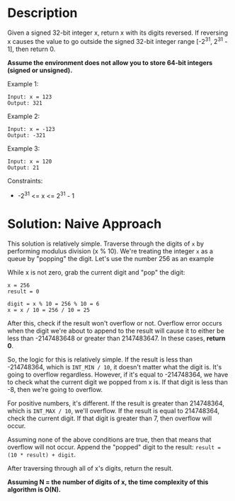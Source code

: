 # Description

Given a signed 32-bit integer x, return x with its digits reversed. If reversing x causes the value to go outside the signed 32-bit integer range [-2<sup>31</sup>, 2<sup>31</sup> - 1], then return 0.

**Assume the environment does not allow you to store 64-bit integers (signed or unsigned).**

 

Example 1:
```
Input: x = 123
Output: 321
```

Example 2:
```
Input: x = -123
Output: -321
```

Example 3:
```
Input: x = 120
Output: 21
```

Constraints:
- -2<sup>31</sup> <= x <= 2<sup>31</sup> - 1

# Solution: Naive Approach

This solution is relatively simple. Traverse through the digits of `x` by performing modulus division (x % 10). We're treating the integer `x` as a queue by "popping" the digit. Let's use the number 256 as an example

While x is not zero, grab the current digit and "pop" the digit:
```
x = 256
result = 0

digit = x % 10 = 256 % 10 = 6
x = x / 10 = 256 / 10 = 25
```

After this, check if the result won't overflow or not. Overflow error occurs when the digit we're about to append to the result will cause it to either be less than -2147483648 or greater than 2147483647. In these cases, **return 0**.

So, the logic for this is relatively simple. If the result is less than -214748364, which is `INT_MIN / 10`, it doesn't matter what the digit is. It's going to overflow regardless. However, if it's equal to -214748364, we have to check what the current digit we popped from x is. If that digit is less than -8, then we're going to overflow.

For positive numbers, it's different. If the result is greater than 214748364, which is `INT_MAX / 10`, we'll overflow. If the result is equal to 214748364, check the current digit. If that digit is greater than 7, then overflow will occur.

Assuming none of the above conditions are true, then that means that overflow will not occur. Append the "popped" digit to the result: `result = (10 * result) + digit`.

After traversing through all of x's digits, return the result.

**Assuming N = the number of digits of x, the time complexity of this algorithm is O(N).**